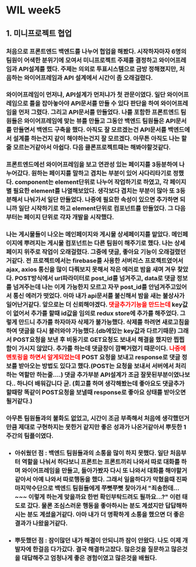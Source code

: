 # WIL week5

## 1. 미니프로젝트 협업

### 처음으로 프론트엔드 백엔드를 나누어 협업을 해봤다. 시작하자마자 6명의 팀원이 어색한 분위기에 모여서 미니프로젝트 주제를 결정하고 와이어프레임과 API설계를 했다. 주제는 의외로 투표시스템으로 금방 정해졌지만, 처음하는 와이어프레임과 API 설계에서 시간이 좀 오래걸렸다. 

### 와이어프레임이 먼저냐, API설계가 먼저냐가 첫 관문이였다. 일단 와이어프레임으로 틀을 잡아놓아야 API문서를 만들 수 있다 판단을 하여 와이어프레임을 먼저 그렸다. 그리고 API문서를 만들었다. 나를 포함한 프론트엔드 팀원들은 와이어프레임에 맞는 뷰를 만들고 그동안 백엔드 팀원들은 API문서를 만들면서 백엔드 구축을 했다. 아직도 잘 모르겠는건 API문서를 백엔드에서 설계를 하는건지 같이 해야하는건지 잘 모르겠다. 아무튼 아직도 나는 할줄 모르는거같아서 아쉽다. 다음 클론프로젝트때는 해봐야할것같다.

### 프론트엔드에선 와이어프레임을 보고 연관성 있는 페이지를 3등분하여 나누어갔다. 원하는 페이지를 말하고 겹치는 부분이 있어 사다리타기로 정했다. component는 element단위로 나누어 작업하기로 하였고, 각 페이지 별 필요한 element를 나열해보았다. 생각보다 겹치는 부분이 많아 또 3등분해서 나눠가서 일단 만들었다. 나중에 필요한 속성이 있으면 추가하면 되니까 일단 시작하기로 하고 element단위로 컴포넌트를 만들었다. 그 다음부터는 페이지 단위로 각자 개발을 시작했다.

### 나는 게시물들이 나오는 메인페이지와 게시물 상세페이지를 맡았다. 메인페이지에 뿌려지는 게시물 컴포넌트는 다른 팀원이 해주기로 했다. 나는 상세페이지 위주로 작업이 오래걸렸다. 그중에 댓글, 좋아요 기능이 오래걸렸던거같다. 전 프로젝트에서는 firebase를 사용한 서버리스 프로젝트였어서 ajax, axios 통신을 많이 다뤄보지 못해서 작은 에러로 밤을 새며 겨우 찾았다. POST방식에서 url파라미터로 post_id를 넘겨주고, data로 댓글 정보를 넘겨주는데 나는 이게 가능한지 모르고 자꾸 post_id를 안넘겨주고있어서 통신 에러가 떳었다.  아마 내가 api문서를 불신해서 밤을 새는 불상사가 일어난거같다. 앞으로는 더 신뢰해야겠다. <span style ="color : red">댓글추가기능을 만드는데</span> key값이 없어서 추가를 할때 id값을 임의로 redux store에 추가를 해주었다. 그렇게 만드니 추가를 하자마자 삭제가 불가능했다. 삭제를 하려면 새로고침을 하여 댓글을 다시 불러와야 가능했다.(db에있는 key값과 다르기때문) 그래서 POST요청을 보낸 후 비동기로 GET요청도 보내서 해결을 했지만 찝찝함이 가시지 않았다. 추가를 하는데 댓글창이 깜빡거렸기 때문이다. <span style="color:red">나중에 멘토링을 하면서 알게되었는데</span> POST 요청을 보내고 response로 댓글 정보를 받아오는 방법도 있다고 했다.(POST는 요청을 보내서 서버에서 처리하는 역할만 하는줄....) 댓글 추가부분 API설계가 조금 잘못된부분이였나보다.. 하나더 배워갑니다 굳.  (회고를 하며 생각해봤는데 좋아요도 댓글추가할때랑 똑같이 POST요청을 보낼때 response로 좋아요 상태를 받아오면 될거같다.)

### 아무튼 팀원들과의 불화도 없었고, 시간이 조금 부족해서 처음에 생각했던거만큼 제대로 구현하지는 못한거 같지만 좋은 성과가 나온거같아서 뿌듯한 1주간의 팀플이였다. 

- ### 아쉬웠던 점 : 백엔드 팀원들과의 소통을 많이 하지 못했다. 일단 처음부터 역할을 나눠서 하다보니 프론트는 프론트끼리 나와서 따로 대화를 하며 와이어프레임을 만들고, 돌아가봤자 다시 또 나와서 대화를 해야할거같아서 아예 나와서 따로행동을 했다. 그래서 일을하다가 막혔을때 진짜 마지막수단으로 백엔드 팀원들에게 쭈뼛쭈뼛 찾아가서 "죄송한데... ~~~ 이렇게 하는게 맞을까요 한번 확인부탁드려도 될까요...?" 이런 태도로 갔다. 물론 조심스러운 행동을 좋아하시는 분도 계셨지만 답답해하시는 분도 계셨을거같다. 아마 내가 더 명확하게 소통을 했으면 더 좋은 결과가 나왔을거같다.

- ### 뿌듯했던 점 : 잠이많던 내가 해결이 안되니까 잠이 안왔다. 나도 이제 개발자에 한걸음 다가갔다. 결국 해결하고잤다. 많은것을 질문하고 많은것을 대답해주고 엄청나게 좋은 경험이였고 많은것을 배웠다.



